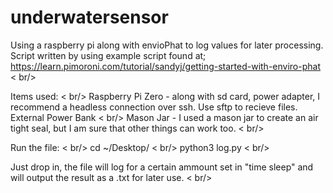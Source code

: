 # underwatersensor
Using a raspberry pi along with envioPhat to log values for later processing. Script written by using example script found at;  </br>
https://learn.pimoroni.com/tutorial/sandyj/getting-started-with-enviro-phat < br/>

Items used:  < br/>
Raspberry Pi Zero - along with sd card, power adapter, I recommend a headless connection over ssh. Use sftp to recieve files.
External Power Bank  < br/>
Mason Jar - I used a mason jar to create an air tight seal, but I am sure that other things can work too. < br/>

Run the file: < br/>
cd ~/Desktop/ < br/>
python3 log.py < br/>

Just drop in, the file will log for a certain ammount set in "time sleep" and will output the result as a .txt for later use. < br/>




